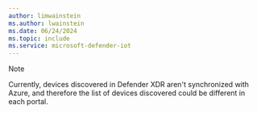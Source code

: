 ```yaml
---
author: limwainstein
ms.author: lwainstein
ms.date: 06/24/2024
ms.topic: include
ms.service: microsoft-defender-iot
---
```


>[!NOTE]
>
>Currently, devices discovered in Defender XDR aren't synchronized with Azure, and therefore the list of devices discovered could be different in each portal.
>
